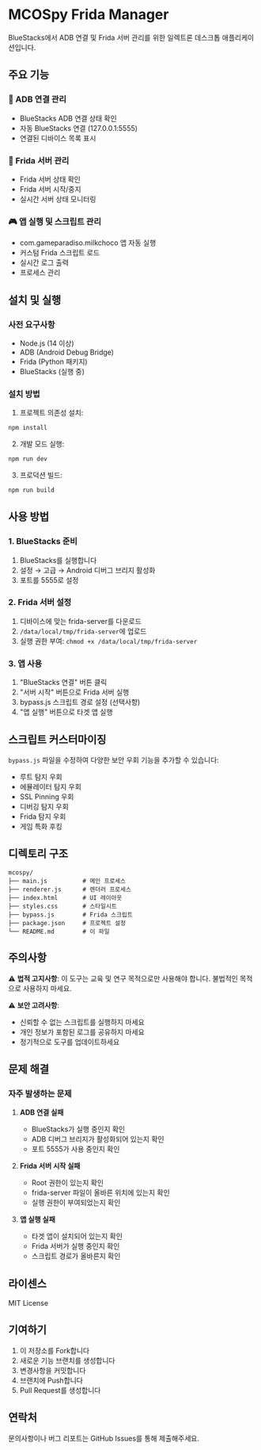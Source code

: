 # MCOSpy Frida Manager

BlueStacks에서 ADB 연결 및 Frida 서버 관리를 위한 일렉트론 데스크톱 애플리케이션입니다.

## 주요 기능

### 🔧 ADB 연결 관리
- BlueStacks ADB 연결 상태 확인
- 자동 BlueStacks 연결 (127.0.0.1:5555)
- 연결된 디바이스 목록 표시

### 🚀 Frida 서버 관리
- Frida 서버 상태 확인
- Frida 서버 시작/중지
- 실시간 서버 상태 모니터링

### 🎮 앱 실행 및 스크립트 관리
- com.gameparadiso.milkchoco 앱 자동 실행
- 커스텀 Frida 스크립트 로드
- 실시간 로그 출력
- 프로세스 관리

## 설치 및 실행

### 사전 요구사항
- Node.js (14 이상)
- ADB (Android Debug Bridge)
- Frida (Python 패키지)
- BlueStacks (실행 중)

### 설치 방법

1. 프로젝트 의존성 설치:
```bash
npm install
```

2. 개발 모드 실행:
```bash
npm run dev
```

3. 프로덕션 빌드:
```bash
npm run build
```

## 사용 방법

### 1. BlueStacks 준비
1. BlueStacks를 실행합니다
2. 설정 → 고급 → Android 디버그 브리지 활성화
3. 포트를 5555로 설정

### 2. Frida 서버 설정
1. 디바이스에 맞는 frida-server를 다운로드
2. `/data/local/tmp/frida-server`에 업로드
3. 실행 권한 부여: `chmod +x /data/local/tmp/frida-server`

### 3. 앱 사용
1. "BlueStacks 연결" 버튼 클릭
2. "서버 시작" 버튼으로 Frida 서버 실행
3. bypass.js 스크립트 경로 설정 (선택사항)
4. "앱 실행" 버튼으로 타겟 앱 실행

## 스크립트 커스터마이징

`bypass.js` 파일을 수정하여 다양한 보안 우회 기능을 추가할 수 있습니다:

- 루트 탐지 우회
- 에뮬레이터 탐지 우회
- SSL Pinning 우회
- 디버깅 탐지 우회
- Frida 탐지 우회
- 게임 특화 후킹

## 디렉토리 구조

```
mcospy/
├── main.js          # 메인 프로세스
├── renderer.js      # 렌더러 프로세스
├── index.html       # UI 레이아웃
├── styles.css       # 스타일시트
├── bypass.js        # Frida 스크립트
├── package.json     # 프로젝트 설정
└── README.md        # 이 파일
```

## 주의사항

⚠️ **법적 고지사항**: 이 도구는 교육 및 연구 목적으로만 사용해야 합니다. 불법적인 목적으로 사용하지 마세요.

⚠️ **보안 고려사항**: 
- 신뢰할 수 없는 스크립트를 실행하지 마세요
- 개인 정보가 포함된 로그를 공유하지 마세요
- 정기적으로 도구를 업데이트하세요

## 문제 해결

### 자주 발생하는 문제

1. **ADB 연결 실패**
   - BlueStacks가 실행 중인지 확인
   - ADB 디버그 브리지가 활성화되어 있는지 확인
   - 포트 5555가 사용 중인지 확인

2. **Frida 서버 시작 실패**
   - Root 권한이 있는지 확인
   - frida-server 파일이 올바른 위치에 있는지 확인
   - 실행 권한이 부여되었는지 확인

3. **앱 실행 실패**
   - 타겟 앱이 설치되어 있는지 확인
   - Frida 서버가 실행 중인지 확인
   - 스크립트 경로가 올바른지 확인

## 라이센스

MIT License

## 기여하기

1. 이 저장소를 Fork합니다
2. 새로운 기능 브랜치를 생성합니다
3. 변경사항을 커밋합니다
4. 브랜치에 Push합니다
5. Pull Request를 생성합니다

## 연락처

문의사항이나 버그 리포트는 GitHub Issues를 통해 제출해주세요.
